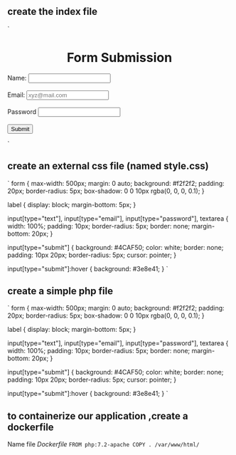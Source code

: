 ## create  the index file 

` <!DOCTYPE html>
<html>
<head>
	<title>Form Submission</title>
	<link rel="stylesheet" href="style.css">
</head>
<body>
	<center><h1>Form Submission</h1></center>
	<form action="verify.php" method="POST">
		<label for="name">Name:</label>
		<input type="text" id="name" name="name"><br><br>
		<label for="email">Email:</label>
		<input type="email" id="email" name="email" placeholder="xyz@mail.com"><br><br>
		<label for="password">Password</label>
		<input type="password" name="password"><br><br>
		<input type="submit" value="Submit">
	</form>
</body>
</html> `

 ## create an external css file (named style.css)
 ` form {
	max-width: 500px;
	margin: 0 auto;
	background: #f2f2f2;
	padding: 20px;
	border-radius: 5px;
	box-shadow: 0 0 10px rgba(0, 0, 0, 0.1);
}

label {
	display: block;
	margin-bottom: 5px;
}

input[type="text"],
input[type="email"],
input[type="password"],
textarea {
	width: 100%;
	padding: 10px;
	border-radius: 5px;
	border: none;
	margin-bottom: 20px;
}

input[type="submit"] {
	background: #4CAF50;
	color: white;
	border: none;
	padding: 10px 20px;
	border-radius: 5px;
	cursor: pointer;
}

input[type="submit"]:hover {
	background: #3e8e41;
}
`
## create a  simple  php file 
` form {
	max-width: 500px;
	margin: 0 auto;
	background: #f2f2f2;
	padding: 20px;
	border-radius: 5px;
	box-shadow: 0 0 10px rgba(0, 0, 0, 0.1);
}

label {
	display: block;
	margin-bottom: 5px;
}

input[type="text"],
input[type="email"],
input[type="password"],
textarea {
	width: 100%;
	padding: 10px;
	border-radius: 5px;
	border: none;
	margin-bottom: 20px;
}

input[type="submit"] {
	background: #4CAF50;
	color: white;
	border: none;
	padding: 10px 20px;
	border-radius: 5px;
	cursor: pointer;
}

input[type="submit"]:hover {
	background: #3e8e41;
}
`
## to containerize our application ,create a dockerfile
Name file *Dockerfile*
`FROM php:7.2-apache
COPY . /var/www/html/ `





 
